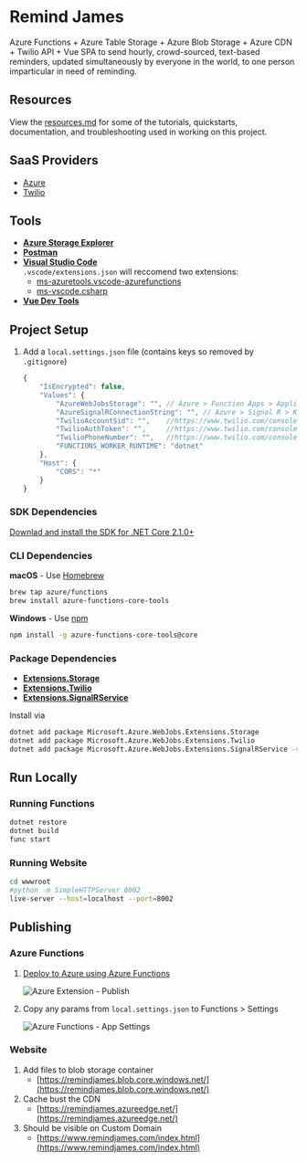# Remind James

Azure Functions + Azure Table Storage + Azure Blob Storage + Azure CDN + Twilio API + Vue SPA to send hourly, crowd-sourced, text-based reminders, updated simultaneously by everyone in the world, to one person imparticular in need of reminding.

## Resources

View the [resources.md](https://github.com/KyleMit/RemindJames/blob/master/resources.md) for some of the tutorials, quickstarts, documentation, and troubleshooting used in working on this project.

## SaaS Providers

* [Azure](https://portal.azure.com/)
* [Twilio](https://www.twilio.com/console/)

## Tools

* [**Azure Storage Explorer**](https://azure.microsoft.com/en-us/features/storage-explorer/)
* [**Postman**](https://www.getpostman.com/)
* [**Visual Studio Code**](https://code.visualstudio.com/)  
 `.vscode/extensions.json` will reccomend two extensions:  
  * [ms-azuretools.vscode-azurefunctions](https://github.com/Microsoft/vscode-azurefunctions)
  * [ms-vscode.csharp](https://github.com/OmniSharp/omnisharp-vscode)
* [**Vue Dev Tools**](https://github.com/vuejs/vue-devtools)

## Project Setup

1. Add a `local.settings.json` file (contains keys so removed by `.gitignore`)

    ```js
    {
        "IsEncrypted": false,
        "Values": {
            "AzureWebJobsStorage": "", // Azure > Function Apps > Application Settings
            "AzureSignalRConnectionString": "", // Azure > Signal R > Keys
            "TwilioAccountSid": "",    //https://www.twilio.com/console
            "TwilioAuthToken": "",     //https://www.twilio.com/console
            "TwilioPhoneNumber": "",   //https://www.twilio.com/console/phone-numbers/incoming
            "FUNCTIONS_WORKER_RUNTIME": "dotnet"
        },
        "Host": {
            "CORS": "*"
        }
    }
    ```

### SDK Dependencies

[Downlad and install the SDK for .NET Core 2.1.0+](https://www.microsoft.com/net/download/dotnet-core/2.1)

### CLI Dependencies

**macOS** - Use [Homebrew](https://brew.sh/)

```bash
brew tap azure/functions
brew install azure-functions-core-tools
```

**Windows** - Use [npm](https://nodejs.org/en/)

```bash
npm install -g azure-functions-core-tools@core
```

### Package Dependencies

* [**Extensions.Storage**](https://www.nuget.org/packages/Microsoft.Azure.WebJobs.Extensions.Storage)
* [**Extensions.Twilio**](https://www.nuget.org/packages/Microsoft.Azure.WebJobs.Extensions.Twilio)
* [**Extensions.SignalRService**](https://www.nuget.org/packages/Microsoft.Azure.WebJobs.Extensions.SignalRService)

Install via

```bash
dotnet add package Microsoft.Azure.WebJobs.Extensions.Storage
dotnet add package Microsoft.Azure.WebJobs.Extensions.Twilio
dotnet add package Microsoft.Azure.WebJobs.Extensions.SignalRService -v 1.0.0-preview1-10025
```

## Run Locally

### Running Functions

```bash
dotnet restore
dotnet build
func start
```

### Running Website

```bash
cd wwwroot
#python -m SimpleHTTPServer 8002
live-server --host=localhost --port=8002
```

## Publishing

### Azure Functions

1. [Deploy to Azure using Azure Functions](https://code.visualstudio.com/tutorials/functions-extension/getting-started)  

     ![Azure Extension - Publish](https://i.imgur.com/JmBcCMa.png)
2. Copy any params from `local.settings.json` to Functions > Settings  

    ![Azure Functions - App Settings](https://i.imgur.com/UVHASIj.png)

### Website

1. Add files to blob storage container
   * [https://remindjames.blob.core.windows.net/](https://remindjames.blob.core.windows.net/)
2. Cache bust the CDN
   * [https://remindjames.azureedge.net/](https://remindjames.azureedge.net/)
3. Should be visible on Custom Domain
   * [https://www.remindjames.com/index.html](https://www.remindjames.com/index.html)
